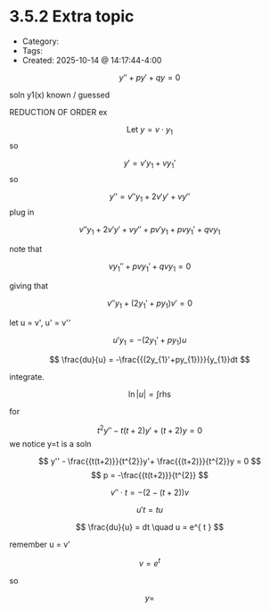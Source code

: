 3.5.2 Extra topic
=====
- Category: 
- Tags: 
- Created: 2025-10-14 @ 14:17:44-4:00


$$
y'' + py' + qy = 0
$$

soln y1(x) known / guessed

REDUCTION OF ORDER
ex

$$
\text{Let } y = v \cdot y_{1}
$$
so

$$
y' = v'y_{1} + vy_{1}'
$$
so

$$
y'' = v''y_{1} + 2v'y' + vy''
$$
plug in 

$$
v''y_{1} + 2v'y' + vy'' + pv'y_{1} + pvy_{1}'+ qvy_{1}
$$

note that

$$
 vy_{1}''+ pvy_{1}' + qvy_{1} = 0
$$

giving that 

$$
v''y_{1} +( 2y_{1}' + py_{1})v' = 0
$$


let u = v', u' = v''

$$
u'y_{1} = -(2y_{1}' + py_{1})u
$$


$$
\frac{du}{u} = -\frac{{(2y_{1}'+py_{1})}}{y_{1}}dt
$$

integrate. 

$$
\ln \left| u \right| = \int \text{rhs}
$$


for 

$$
t^{2}y'' - t(t+2)y' + (t+2)y = 0
$$
we notice y=t is a soln

$$
y'' - \frac{{t(t+2)}}{t^{2}}y'+ \frac{{(t+2)}}{t^{2}}y = 0
$$
$$
p = -\frac{{t(t+2)}}{t^{2}} 
$$

$$
v''\cdot t = -(2-(t+2))v
$$

$$
u't = tu
$$

$$
\frac{du}{u} = dt \quad u = e^{ t }
$$

remember u = v'

$$
v = e^{ t }
$$

so

$$
y = 
$$


